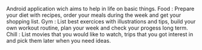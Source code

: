 Android application wich aims to help in life on basic things.
Food : Prepare your diet with recipes, order your meals during the week and get your shopping list.
Gym : List best exercices with illustrations and tips, build your own workout routine, plan your week and check your progess long term.
Chill : List movies that you would like to watch, trips that you got interest in and pick them later when you need ideas.
